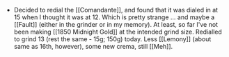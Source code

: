 - Decided to redial the [[Comandante]], and found that it was dialed in at 15 when I thought it was at 12. Which is pretty strange ... and maybe a [[Fault]] (either in the grinder or in my memory). At least, so far I've not been making [[1850 Midnight Gold]] at the intended grind size. Redialled to grind 13 (rest the same - 15g; 150g) today. Less [[Lemony]] (about same as 16th, however), some new crema, still [[Meh]].